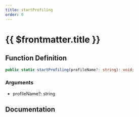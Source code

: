 ```yaml
---
title: startProfiling
order: 0
---
```


# {{ $frontmatter.title }}

## Function Definition

```ts
public static startProfiling(profileName?: string): void;
```

### Arguments

* profileName?: string

## Documentation

<!--@include: ./parts/startProfiling.md-->
